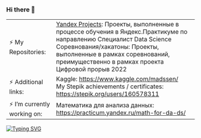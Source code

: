 ### Hi there 👋

<!--
**Madssen/Madssen** is a ✨ _special_ ✨ repository because its `README.md` (this file) appears on your GitHub profile.

Here are some ideas to get you started:

- 🔭 I’m currently working on ...
- 🌱 I’m currently learning ...
- 👯 I’m looking to collaborate on ...
- 🤔 I’m looking for help with ...
- 💬 Ask me about ...
- 📫 How to reach me: ...
- 😄 Pronouns: ...
- ⚡ Fun fact: ...
-->
|   | | 
| :-------------------- | :-------------------- |
| ⚡ My Repositories: | [Yandex Projects](https://github.com/Madssen/Yandex_Practicum.git): Проекты, выполненные в процессе обучения в Яндекс.Практикуме по направлению Специалист Data Science <br/> Соревнования/хакатоны: Проекты, выполненные в рамках соревнований, преимущественно в рамках проекта Цифровой прорыв 2022 | 
| ⚡ Additional links: | Kaggle: https://www.kaggle.com/madssen/ <br/> My Stepik achievements / certificates: https://stepik.org/users/160578311 | 
| ⚡ I’m currently working on: | Математика для анализа данных: https://practicum.yandex.ru/math-for-da-ds/| 


<!---Пример кода-->
[![Typing SVG](https://readme-typing-svg.herokuapp.com?color=%2336BCF7&lines=Data+science+learner)](https://git.io/typing-svg)
